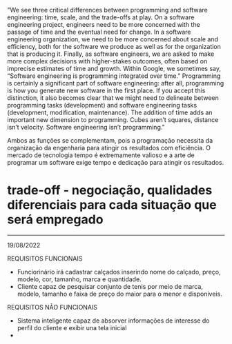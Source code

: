 "We see three critical differences between programming and software engineering: time, scale, and the trade-offs at play. On a software engineering project, engineers need to be more concerned with the passage of time and the eventual need for change. In a software engineering organization, we need to be more concerned about scale and efficiency, both for the software we produce as well as for the organization that is producing it. Finally, as software engineers, we are asked to make more complex decisions with higher-stakes outcomes, often based on imprecise estimates of time and growth. Within Google, we sometimes say, “Software engineering is programming integrated over time.” Programming is certainly a significant part of software engineering: after all, programming is how you generate new software in the first place. If you accept this distinction, it also becomes clear that we might need to delineate between programming tasks (development) and software engineering tasks (development, modification, maintenance). The addition of time adds an important new dimension to programming. Cubes aren’t squares, distance isn’t velocity. Software engineering isn’t programming."

Ambos as funções se complementam, pois a programação necessita da organização da engenharia para atingir os resultados com eficiência. O mercado de tecnologia tempo é extremamente valioso e a arte de programar um software exige tempo e dedicação para atingir os resultados.

# trade-off - negociação, qualidades diferenciais para cada situação que será empregado

-------------------------------------------------------------------------------------------------------------------------------------------------------------------------

19/08/2022


 REQUISITOS FUNCIONAIS  

- Funciorinário irá cadastrar calçados inserindo nome do calçado, preço, modelo, cor, tamanho, marca e quantidade.
- Cliente capaz de pesquisar conjunto de tenis por meio de marca, modelo, tamanho e faixa de preço do maior para o menor e disponiveis.

REQUISITOS NÃO FUNCIONAIS

- Sistema inteligente capaz de absorver informações de interesse do perfil do cliente e exibir una tela inicial 
- 
